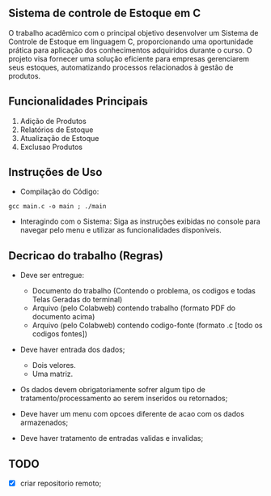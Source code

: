 ## Sistema de controle de Estoque em C
O trabalho acadêmico com o principal objetivo desenvolver um Sistema de Controle de Estoque em linguagem C, proporcionando uma oportunidade prática para aplicação dos conhecimentos adquiridos durante o curso. O projeto visa fornecer uma solução eficiente para empresas gerenciarem seus estoques, automatizando processos relacionados à gestão de produtos.

## Funcionalidades Principais

1. Adição de Produtos
2. Relatórios de Estoque
3. Atualização de Estoque
4. Exclusao Produtos


## Instruções de Uso

- Compilação do Código:
```
gcc main.c -o main ; ./main
```
- Interagindo com o Sistema:
Siga as instruções exibidas no console para navegar pelo menu e utilizar as funcionalidades disponíveis.


## Decricao do trabalho (Regras)

- Deve ser entregue:
    - Documento do trabalho (Contendo o problema, os codigos e todas Telas Geradas do terminal)
    - Arquivo (pelo Colabweb) contendo trabalho (formato PDF do documento acima)
    - Arquivo (pelo Colabweb) contendo codigo-fonte (formato .c [todo os codigos fontes])

- Deve haver entrada dos dados;
    - Dois velores.
    - Uma matriz.
- Os dados devem obrigatoriamente sofrer algum tipo de tratamento/processamento ao serem inseridos ou retornados;
- Deve haver um menu com opcoes diferente de acao com os dados armazenados;
- Deve haver tratamento de entradas validas e invalidas;


## TODO
- [x] criar repositorio remoto;
